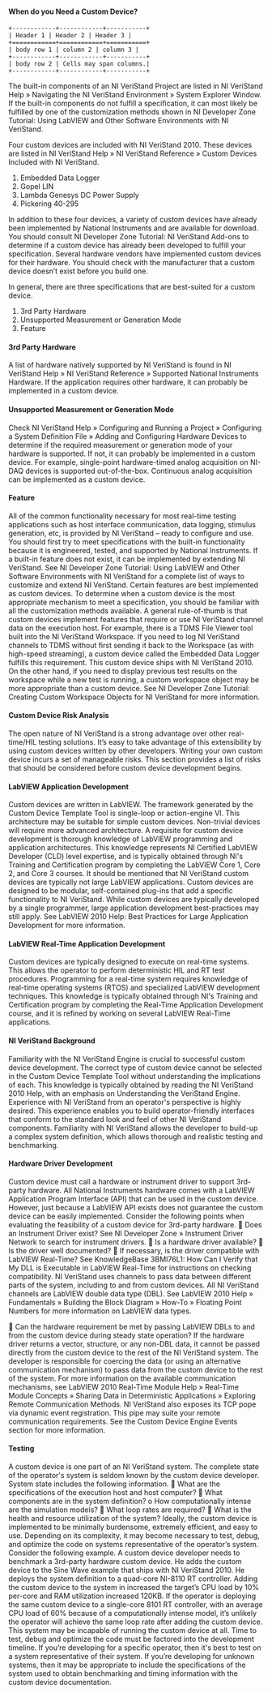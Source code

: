 #### When do you Need a Custom Device?


```eval_rst
+------------+------------+-----------+
| Header 1 | Header 2 | Header 3 |
+============+============+===========+
| body row 1 | column 2 | column 3 |
+------------+------------+-----------+
| body row 2 | Cells may span columns.|
+------------+------------+-----------+
```

The built-in components of an NI VeriStand Project are listed in NI VeriStand Help » Navigating the NI VeriStand Environment » System Explorer Window. If the built-in components do not fulfill a specification, it can most likely be fulfilled by one of the customization methods shown in NI Developer Zone Tutorial: Using LabVIEW and Other Software Environments with NI VeriStand.

Four custom devices are included with NI VeriStand 2010. These devices are listed in NI VeriStand Help » NI VeriStand Reference » Custom Devices Included with NI VeriStand.
1.	Embedded Data Logger
2.	Gopel LIN
3.	Lambda Genesys DC Power Supply
4.	Pickering 40-295

In addition to these four devices, a variety of custom devices have already been implemented by National Instruments and are available for download. You should consult NI Developer Zone Tutorial: NI VeriStand Add-ons to determine if a custom device has already been developed to fulfill your specification.
Several hardware vendors have implemented custom devices for their hardware. You should check with the manufacturer that a custom device doesn’t exist before you build one.
 
In general, there are three specifications that are best-suited for a custom device.
1.	3rd Party Hardware
2.	Unsupported Measurement or Generation Mode
3.	Feature

#### 3rd Party Hardware

A list of hardware natively supported by NI VeriStand is found in NI VeriStand Help » NI VeriStand Reference » Supported National Instruments Hardware. If the application requires other hardware, it can probably be implemented in a custom device.

#### Unsupported Measurement or Generation Mode

Check NI VeriStand Help » Configuring and Running a Project » Configuring a System Definition File » Adding and Configuring Hardware Devices to determine if the required measurement or generation mode of your hardware is supported. If not, it can probably be implemented in a custom device. For example, single-point hardware-timed analog acquisition on NI-DAQ devices is supported out-of-the-box. Continuous analog acquisition can be implemented as a custom device.

#### Feature

All of the common functionality necessary for most real-time testing applications such as host interface communication, data logging, stimulus generation, etc, is provided by NI VeriStand – ready to configure and use. You should first try to meet specifications with the built-in functionality because it is engineered, tested, and supported by National Instruments.
If a built-in feature does not exist, it can be implemented by extending NI VeriStand. See NI Developer Zone Tutorial: Using LabVIEW and Other Software Environments with NI VeriStand for a complete list of ways to customize and extend NI VeriStand. Certain features are best implemented as custom devices. To determine when a custom device is the most appropriate mechanism to meet a specification, you should be familiar with all the customization methods available. A general rule-of-thumb is that custom devices implement features that require or use NI VeriStand channel data on the execution host.
For example, there is a TDMS File Viewer tool built into the NI VeriStand Workspace. If you need to log NI VeriStand channels to TDMS without first sending it back to the Workspace (as with high-speed streaming), a custom device called the Embedded Data Logger fulfills this requirement. This custom device ships with NI VeriStand 2010. On the other hand, if you need to display previous test results on the workspace while a new test is running, a custom workspace object may be more appropriate than a custom device. See NI Developer Zone Tutorial: Creating Custom Workspace Objects for NI VeriStand for more information.

#### Custom Device Risk Analysis

The open nature of NI VeriStand is a strong advantage over other real-time/HIL testing solutions. It’s easy to take advantage of this extensibility by using custom devices written by other developers. Writing your own custom device incurs a set of manageable risks. This section provides a list of risks that should be considered before custom device development begins.

#### LabVIEW Application Development

Custom devices are written in LabVIEW. The framework generated by the Custom Device Template Tool is single-loop or action-engine VI. This architecture may be suitable for simple custom devices. Non-trivial devices will require more advanced architecture. A requisite for custom device development is thorough knowledge of LabVIEW programming and application architectures. This knowledge represents NI Certified LabVIEW Developer (CLD) level expertise, and is typically obtained through NI's Training and Certification program by completing the LabVIEW Core 1, Core 2, and Core 3 courses.
It should be mentioned that NI VeriStand custom devices are typically not large LabVIEW applications. Custom devices are designed to be modular, self-contained plug-ins that add a specific functionality to NI VeriStand. While custom devices are typically developed by a single programmer, large application development best-practices may still apply. See LabVIEW 2010 Help: Best Practices for Large Application Development for more information.

#### LabVIEW Real-Time Application Development

Custom devices are typically designed to execute on real-time systems. This allows the operator to perform deterministic HIL and RT test procedures. Programming for a real-time system requires knowledge of real-time operating systems (RTOS) and specialized LabVIEW development techniques. This knowledge is typically obtained through NI's Training and Certification program by completing the Real-Time Application Development course, and it is refined by working on several LabVIEW Real-Time applications.

#### NI VeriStand Background

Familiarity with the NI VeriStand Engine is crucial to successful custom device development. The correct type of custom device cannot be selected in the Custom Device Template Tool without understanding the implications of each. This knowledge is typically obtained by reading the NI VeriStand 2010 Help, with an emphasis on Understanding the VeriStand Engine.
Experience with NI VeriStand from an operator's perspective is highly desired. This experience enables you to build operator-friendly interfaces that conform to the standard look and feel of other NI VeriStand components. Familiarity with NI VeriStand allows the developer to build-up a complex system definition, which allows thorough and realistic testing and benchmarking.

#### Hardware Driver Development

Custom device must call a hardware or instrument driver to support 3rd-party hardware. All National Instruments hardware comes with a LabVIEW Application Program Interface (API) that can be used in the custom device. However, just because a LabVIEW API exists does not guarantee the custom device can be easily implemented. Consider the following points when evaluating the feasibility of a custom device for 3rd-party hardware.
	Does an Instrument Driver exist? See NI Developer Zone » Instrument Driver Network to search for instrument drivers.
	Is a hardware driver available?
	Is the driver well documented?
	If necessary, is the driver compatible with LabVIEW Real-Time? See KnowledgeBase 3BMI76L1: How Can I Verify that My DLL is Executable in LabVIEW Real-Time for instructions on checking compatibility.
NI VeriStand uses channels to pass data between different parts of the system, including to and from custom devices. All NI VeriStand channels are LabVIEW double data type (DBL). See LabVIEW 2010 Help » Fundamentals » Building the Block Diagram » How-To » Floating Point Numbers for more information on LabVIEW data types.
 
	Can the hardware requirement be met by passing LabVIEW DBLs to and from the custom device during steady state operation?
If the hardware driver returns a vector, structure, or any non-DBL data, it cannot be passed directly from the custom device to the rest of the NI VeriStand system. The developer is responsible for coercing the data (or using an alternative communication mechanism) to pass data from the custom device to the rest of the system. For more information on the available communication mechanisms, see LabVIEW 2010 Real-Time Module Help » Real-Time Module Concepts » Sharing Data in Deterministic Applications » Exploring Remote Communication Methods.
NI VeriStand also exposes its TCP pope via dynamic event registration. This pipe may suite your remote communication requirements. See the Custom Device Engine Events section for more information.

#### Testing

A custom device is one part of an NI VeriStand system. The complete state of the operator's system is seldom known by the custom device developer. System state includes the following information.
	What are the specifications of the execution host and host computer?
	What components are in the system definition?
o How computationally intense are the simulation models?
	What loop rates are required?
	What is the health and resource utilization of the system?
Ideally, the custom device is implemented to be minimally burdensome, extremely efficient, and easy to use. Depending on its complexity, it may become necessary to test, debug, and optimize the code on systems representative of the operator’s system. Consider the following example.
A custom device developer needs to benchmark a 3rd-party hardware custom device. He adds the custom device to the Sine Wave example that ships with NI VeriStand 2010. He deploys the system definition to a quad-core NI-8110 RT controller. Adding the custom device to the system in increased the target’s CPU load by 10% per-core and RAM utilization increased 120KB. If the operator is deploying the same custom device to a single-core 8101 RT controller, with an average CPU load of 60% because of a computationally intense model, it’s unlikely the operator will achieve the same loop rate after adding the custom device. This system may be incapable of running the custom device at all.
Time to test, debug and optimize the code must be factored into the development timeline. If you’re developing for a specific operator, then it's best to test on a system representative of their system. If you’re developing for unknown systems, then it may be appropriate to include the specifications of the system used to obtain benchmarking and timing information with the custom device documentation.
